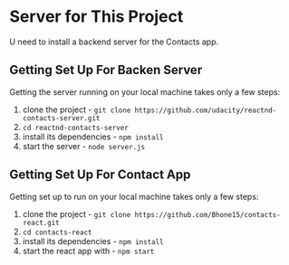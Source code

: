 # Server for This Project

U need to install a backend server for the Contacts app.

## Getting Set Up For Backen Server

Getting the server running on your local machine takes only a few steps:

1. clone the project - `git clone https://github.com/udacity/reactnd-contacts-server.git`
2. `cd reactnd-contacts-server`
3. install its dependencies - `npm install`
4. start the server - `node server.js`

## Getting Set Up For Contact App

Getting set up to run on your local machine takes only a few steps:

1. clone the project - `git clone https://github.com/Bhone15/contacts-react.git`
2. `cd contacts-react`
3. install its dependencies - `npm install`
4. start the react app with - `npm start`
